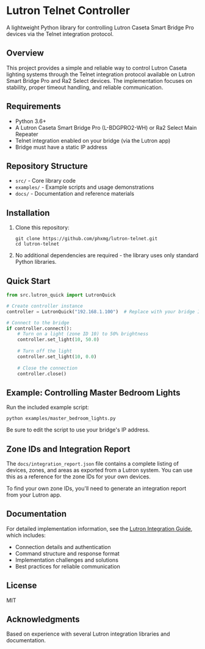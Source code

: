 # Lutron Telnet Controller

A lightweight Python library for controlling Lutron Caseta Smart Bridge Pro devices via the Telnet integration protocol.

## Overview

This project provides a simple and reliable way to control Lutron Caseta lighting systems through the Telnet integration protocol available on Lutron Smart Bridge Pro and Ra2 Select devices. The implementation focuses on stability, proper timeout handling, and reliable communication.

## Requirements

- Python 3.6+
- A Lutron Caseta Smart Bridge Pro (L-BDGPRO2-WH) or Ra2 Select Main Repeater
- Telnet integration enabled on your bridge (via the Lutron app)
- Bridge must have a static IP address

## Repository Structure

- `src/` - Core library code
- `examples/` - Example scripts and usage demonstrations
- `docs/` - Documentation and reference materials

## Installation

1. Clone this repository:
   ```
   git clone https://github.com/phxmg/lutron-telnet.git
   cd lutron-telnet
   ```

2. No additional dependencies are required - the library uses only standard Python libraries.

## Quick Start

```python
from src.lutron_quick import LutronQuick

# Create controller instance
controller = LutronQuick("192.168.1.100")  # Replace with your bridge IP

# Connect to the bridge
if controller.connect():
    # Turn on a light (zone ID 10) to 50% brightness
    controller.set_light(10, 50.0)
    
    # Turn off the light
    controller.set_light(10, 0.0)
    
    # Close the connection
    controller.close()
```

## Example: Controlling Master Bedroom Lights

Run the included example script:

```
python examples/master_bedroom_lights.py
```

Be sure to edit the script to use your bridge's IP address.

## Zone IDs and Integration Report

The `docs/integration_report.json` file contains a complete listing of devices, zones, and areas as exported from a Lutron system. You can use this as a reference for the zone IDs for your own devices.

To find your own zone IDs, you'll need to generate an integration report from your Lutron app.

## Documentation

For detailed implementation information, see the [Lutron Integration Guide](docs/LUTRON_INTEGRATION_GUIDE.md), which includes:

- Connection details and authentication
- Command structure and response format
- Implementation challenges and solutions
- Best practices for reliable communication

## License

MIT

## Acknowledgments

Based on experience with several Lutron integration libraries and documentation. 